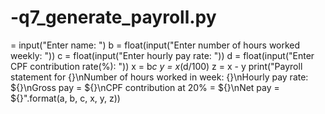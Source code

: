 # -q7_generate_payroll.py
 = input("Enter name: ")
b = float(input("Enter number of hours worked weekly: "))
c = float(input("Enter hourly pay rate: "))
d = float(input("Enter CPF contribution rate(%): "))
x = b*c
y = x*(d/100)
z = x - y
print("Payroll statement for {}\nNumber of hours worked in week: {}\nHourly pay rate: ${}\nGross pay = ${}\nCPF contribution at 20% = ${}\nNet pay = ${}".format(a, b, c, x, y, z))
